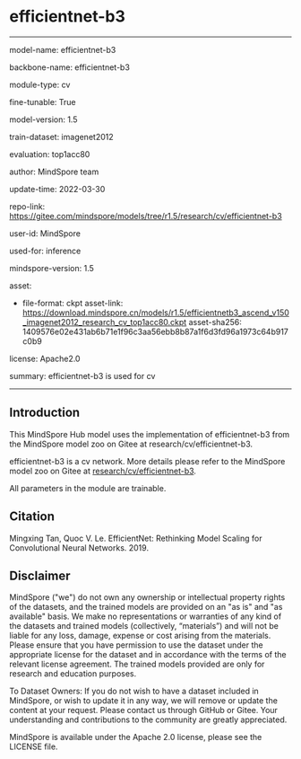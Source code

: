 # efficientnet-b3

---

model-name: efficientnet-b3

backbone-name: efficientnet-b3

module-type: cv

fine-tunable: True

model-version: 1.5

train-dataset: imagenet2012

evaluation: top1acc80

author: MindSpore team

update-time: 2022-03-30

repo-link: <https://gitee.com/mindspore/models/tree/r1.5/research/cv/efficientnet-b3>

user-id: MindSpore

used-for: inference

mindspore-version: 1.5

asset:

-
    file-format: ckpt
    asset-link: <https://download.mindspore.cn/models/r1.5/efficientnetb3_ascend_v150_imagenet2012_research_cv_top1acc80.ckpt>
    asset-sha256: 1409576e02e431ab6b71e1f96c3aa56ebb8b87a1f6d3fd96a1973c64b917c0b9

license: Apache2.0

summary: efficientnet-b3 is used for cv

---

## Introduction

This MindSpore Hub model uses the implementation of efficientnet-b3 from the MindSpore model zoo on Gitee at research/cv/efficientnet-b3.

efficientnet-b3 is a cv network. More details please refer to the MindSpore model zoo on Gitee at [research/cv/efficientnet-b3](https://gitee.com/mindspore/models/blob/r1.5/research/cv/efficientnet-b3/README_CN.md).

All parameters in the module are trainable.

## Citation

Mingxing Tan, Quoc V. Le. EfficientNet: Rethinking Model Scaling for Convolutional Neural Networks. 2019.

## Disclaimer

MindSpore ("we") do not own any ownership or intellectual property rights of the datasets, and the trained models are provided on an "as is" and "as available" basis. We make no representations or warranties of any kind of the datasets and trained models (collectively, “materials”) and will not be liable for any loss, damage, expense or cost arising from the materials. Please ensure that you have permission to use the dataset under the appropriate license for the dataset and in accordance with the terms of the relevant license agreement. The trained models provided are only for research and education purposes.

To Dataset Owners: If you do not wish to have a dataset included in MindSpore, or wish to update it in any way, we will remove or update the content at your request. Please contact us through GitHub or Gitee. Your understanding and contributions to the community are greatly appreciated.

MindSpore is available under the Apache 2.0 license, please see the LICENSE file.
